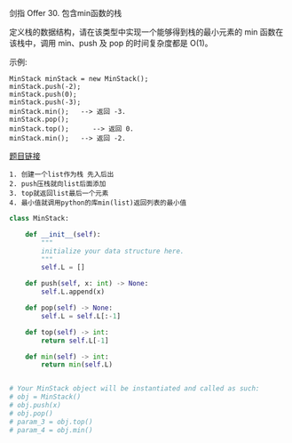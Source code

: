 剑指 Offer 30. 包含min函数的栈


定义栈的数据结构，请在该类型中实现一个能够得到栈的最小元素的 min 函数在该栈中，调用 min、push 及 pop 的时间复杂度都是 O(1)。

示例:
```
MinStack minStack = new MinStack();
minStack.push(-2);
minStack.push(0);
minStack.push(-3);
minStack.min();   --> 返回 -3.
minStack.pop();
minStack.top();      --> 返回 0.
minStack.min();   --> 返回 -2.
```

[题目链接](https://leetcode-cn.com/problems/bao-han-minhan-shu-de-zhan-lcof/)

```
1. 创建一个list作为栈 先入后出
2. push压栈就向list后面添加
3. top就返回list最后一个元素
4. 最小值就调用python的库min(list)返回列表的最小值
```

```python
class MinStack:

    def __init__(self):
        """
        initialize your data structure here.
        """
        self.L = []

    def push(self, x: int) -> None:
        self.L.append(x)

    def pop(self) -> None:
        self.L = self.L[:-1]

    def top(self) -> int:
        return self.L[-1]

    def min(self) -> int:
        return min(self.L)


# Your MinStack object will be instantiated and called as such:
# obj = MinStack()
# obj.push(x)
# obj.pop()
# param_3 = obj.top()
# param_4 = obj.min()
```